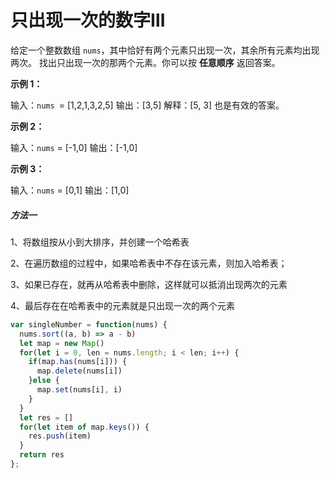 # 只出现一次的数字Ⅲ

给定一个整数数组 `nums`，其中恰好有两个元素只出现一次，其余所有元素均出现两次。 找出只出现一次的那两个元素。你可以按 **任意顺序** 返回答案。

**示例 1：**

输入：`nums `= [1,2,1,3,2,5]
输出：[3,5]
解释：[5, 3] 也是有效的答案。

**示例 2：**

输入：`nums` = [-1,0]
输出：[-1,0]

**示例 3：**

输入：`nums` = [0,1]
输出：[1,0]

##### 方法一

1、将数组按从小到大排序，并创建一个哈希表

2、在遍历数组的过程中，如果哈希表中不存在该元素，则加入哈希表；

3、如果已存在，就再从哈希表中删除，这样就可以抵消出现两次的元素

4、最后存在在哈希表中的元素就是只出现一次的两个元素

```javascript
var singleNumber = function(nums) {
  nums.sort((a, b) => a - b)
  let map = new Map()
  for(let i = 0, len = nums.length; i < len; i++) {
    if(map.has(nums[i])) {
      map.delete(nums[i])
    }else {
      map.set(nums[i], i)
    }
  }
  let res = []
  for(let item of map.keys()) {
    res.push(item)
  }
  return res
};
```

